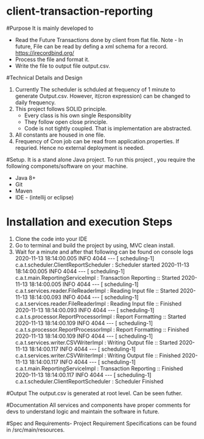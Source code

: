 # client-transaction-reporting
#Purpose
It is mainly developed to
 - Read the Future Transactions done by client from flat file.
    Note - In future, File can be read by defing a xml schema for a record. https://jrecordbind.org/
 - Process the file and format it.
 - Write the file to output file output.csv.

#Technical Details and Design
1. Currently The scheduler is schduled at frequency of 1 minute to generate Output.csv. However, it(cron expression) can be changed to daily frequency.
2. This project follows SOLID principle.
    - Every class is his own single Responsiblity
    - They follow open close principle.
    - Code is not tightly coupled. That is implementation are abstracted.
3. All constants are housed in one file.
4. Frequency of Cron job can be read from application.properties. If requried. Hence no external deployment is needed.


#Setup.
It is a stand alone Java project. To run this project , you require the following componets/software on your machine.
* Java 8+
* Git
* Maven
* IDE - (intellij or eclipse)

# Installation and execution Steps
1. Clone the code into your IDE
2. Go to terminal and build the project by using, MVC clean install.
3. Wait for a minute and after that following can be found on console logs
  2020-11-13 18:14:00.005  INFO 4044 --- [   scheduling-1] c.a.t.scheduler.ClientReportScheduler    : Scheduler started
2020-11-13 18:14:00.005  INFO 4044 --- [   scheduling-1] c.a.t.main.ReportingServiceImpl          : Transaction Reporting :: Started
2020-11-13 18:14:00.005  INFO 4044 --- [   scheduling-1] c.a.t.services.reader.FileReaderImpl     : Reading Input file :: Started
2020-11-13 18:14:00.093  INFO 4044 --- [   scheduling-1] c.a.t.services.reader.FileReaderImpl     : Reading Input file :: Finished
2020-11-13 18:14:00.093  INFO 4044 --- [   scheduling-1] c.a.t.s.processor.ReportProcessorImpl    : Report Formatting :: Started
2020-11-13 18:14:00.109  INFO 4044 --- [   scheduling-1] c.a.t.s.processor.ReportProcessorImpl    : Report Formatting :: Finished
2020-11-13 18:14:00.109  INFO 4044 --- [   scheduling-1] c.a.t.services.writer.CSVWriterImpl      : Writing Output file :: Started
2020-11-13 18:14:00.117  INFO 4044 --- [   scheduling-1] c.a.t.services.writer.CSVWriterImpl      : Writing Output file :: Finished
2020-11-13 18:14:00.117  INFO 4044 --- [   scheduling-1] c.a.t.main.ReportingServiceImpl          : Transaction Reporting :: Finished
2020-11-13 18:14:00.117  INFO 4044 --- [   scheduling-1] c.a.t.scheduler.ClientReportScheduler    : Scheduler Finished

#Output
The output.csv is generated at root level. Can be seen futher.

#Documentation
All services and components have proper comments for devs to understand logic and maintain the software in future.


#Spec and Requirements-
Project Requirement Specifications can be found in /src/main/resources.

